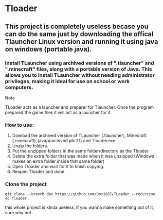 # Tloader

## This project is completely useless becase you can do the same just by downloading the offical Tlauncher Linux version and running it using java on windows (portable java).



### Install TLauncher using archived versions of ".tlauncher" and ".minecraft" files, along with a portable version of Java. This allows you to install TLauncher without needing administrator privileges, making it ideal for use on school or work computers.
> [!NOTE]
> TLoader acts as a launcher and preparer for Tlauncher. Once the program prepared the game files it will act as a launcher for it.


### How to use:
1. Dowload the archived version of TLauncher (.tlauncher), Minecraft (.minecraft), javap(archived jdk 21) and Tloader.exe.
2. Unzip the folders.
3. Put the unzipped folders in the same folder/directory as the Tloader
4. Delete the extra folder that was made when it was unzipped (Windows makes an extra folder inside that same folder)
5. Open Tloader and wait for it to finish copying.
6. Reopen Tloader and done.

### Clone the project
```
git clone --branch dev https://github.com/Dori067/TLoader --recursive
cd Tloader
```


this whole project is kinda useless, if you wanna make something out of it, sure why not
